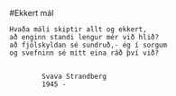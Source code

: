 #Ekkert mál

	Hvaða máli skiptir allt og ekkert,
	að enginn standi lengur mér við hlið?
	að fjölskyldan sé sundruð,- ég í sorgum
	og svefninn sé mitt eina ráð því við?	


			Svava Strandberg
			1945 -

